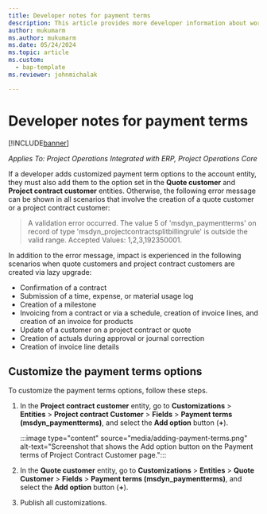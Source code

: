 ```yaml
---
title: Developer notes for payment terms
description: This article provides more developer information about working with payment terms.
author: mukumarm
ms.author: mukumarm
ms.date: 05/24/2024
ms.topic: article
ms.custom: 
  - bap-template
ms.reviewer: johnmichalak

---
```


# Developer notes for payment terms

[!INCLUDE[banner](../../includes/banner.md)]

_Applies To: Project Operations Integrated with ERP, Project Operations Core_

If a developer adds customized payment term options to the account entity, they must also add them to the option set in the **Quote customer** and **Project contract customer** entities. Otherwise, the following error message can be shown in all scenarios that involve the creation of a quote customer or a project contract customer:

> A validation error occurred. The value 5 of 'msdyn\_paymentterms' on record of type 'msdyn\_projectcontractsplitbillingrule' is outside the valid range. Accepted Values: 1,2,3,192350001.

In addition to the error message, impact is experienced in the following scenarios when quote customers and project contract customers are created via lazy upgrade:

- Confirmation of a contract
- Submission of a time, expense, or material usage log
- Creation of a milestone
- Invoicing from a contract or via a schedule, creation of invoice lines, and creation of an invoice for products
- Update of a customer on a project contract or quote
- Creation of actuals during approval or journal correction
- Creation of invoice line details

## Customize the payment terms options

To customize the payment terms options, follow these steps.

1. In the **Project contract customer** entity, go to **Customizations** \> **Entities** \> **Project contract Customer** \> **Fields** \> **Payment terms (msdyn\_paymentterms)**, and select the **Add option** button (**\+**).

    :::image type="content" source="media/adding-payment-terms.png" alt-text="Screenshot that shows the Add option button on the Payment terms of Project Contract Customer page.":::

1. In the **Quote customer** entity, go to **Customizations** \> **Entities** \> **Quote Customer** \> **Fields** \> **Payment terms (msdyn\_paymentterms)**, and select the **Add option** button (**\+**).
1. Publish all customizations.
